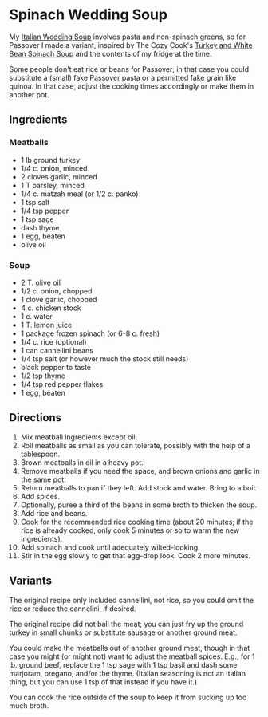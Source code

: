 # Spinach Wedding Soup

My [Italian Wedding Soup](../soup/italianWedding.md) involves pasta and non-spinach greens, so for Passover I made a variant, inspired by The Cozy Cook's [Turkey and White Bean Spinach Soup](https://thecozycook.com/turkey-white-bean-spinach-soup/) and the contents of my fridge at the time.

Some people don't eat rice or beans for Passover; in that case you could substitute a (small) fake Passover pasta or a permitted fake grain like quinoa.  In that case, adjust the cooking times accordingly or make them in another pot.

## Ingredients

### Meatballs

* 1 lb ground turkey
* 1/4 c. onion, minced
* 2 cloves garlic, minced
* 1 T parsley, minced
* 1/4 c. matzah meal (or 1/2 c. panko)
* 1 tsp salt
* 1/4 tsp pepper
* 1 tsp sage
* dash thyme
* 1 egg, beaten
* olive oil

### Soup

* 2 T. olive oil
* 1/2 c. onion, chopped
* 1 clove garlic, chopped
* 4 c. chicken stock
* 1 c. water
* 1 T. lemon juice
* 1 package frozen spinach (or 6-8 c. fresh)
* 1/4 c. rice (optional)
* 1 can cannellini beans
* 1/4 tsp salt (or however much the stock still needs)
* black pepper to taste
* 1/2 tsp thyme
* 1/4 tsp red pepper flakes
* 1 egg, beaten


## Directions

1. Mix meatball ingredients except oil.
2. Roll meatballs as small as you can tolerate, possibly with the help of a tablespoon.
3. Brown meatballs in oil in a heavy pot.
4. Remove meatballs if you need the space, and brown onions and garlic in the same pot.
5. Return meatballs to pan if they left.  Add stock and water.  Bring to a boil.
6. Add spices.
5. Optionally, puree a third of the beans in some broth to thicken the soup.
6. Add rice and beans.
7. Cook for the recommended rice cooking time (about 20 minutes; if the rice is already cooked, only cook 5 minutes or so to warm the new ingredients).
7. Add spinach and cook until adequately wilted-looking.
8. Stir in the egg slowly to get that egg-drop look.  Cook 2 more minutes.


## Variants

The original recipe only included cannellini, not rice, so you could omit the rice or reduce the cannelini, if desired.

The original recipe did not ball the meat; you can just fry up the ground turkey in small chunks or substitute sausage or another ground meat.

You could make the meatballs out of another ground meat, though in that case you might (or might not) want to adjust the meatball spices.  E.g., for 1 lb. ground beef, replace the 1 tsp sage with 1 tsp basil and dash some marjoram, oregano, and/or the thyme.  (Italian seasoning is not an Italian thing, but you can use 1 tsp of that instead if you have it.)

You can cook the rice outside of the soup to keep it from sucking up too much broth.
